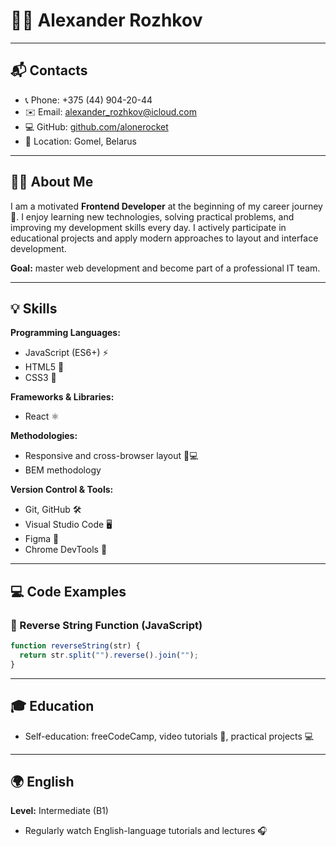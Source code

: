 # 👨‍💻 Alexander Rozhkov

---

## 📬 Contacts

- 📞 Phone: +375 (44) 904-20-44
- ✉️ Email: alexander_rozhkov@icloud.com
- 💻 GitHub: [github.com/alonerocket](https://github.com/alonerocket)
- 📍 Location: Gomel, Belarus

---

## 🧑‍🚀 About Me

I am a motivated **Frontend Developer** at the beginning of my career journey 🚀. I enjoy learning new technologies, solving practical problems, and improving my development skills every day. I actively participate in educational projects and apply modern approaches to layout and interface development.

**Goal:** master web development and become part of a professional IT team.

---

## 💡 Skills

**Programming Languages:**

- JavaScript (ES6+) ⚡
- HTML5 📝
- CSS3 🎨

**Frameworks & Libraries:**

- React ⚛️

**Methodologies:**

- Responsive and cross-browser layout 📱💻
- BEM methodology

**Version Control & Tools:**

- Git, GitHub 🛠️
- Visual Studio Code 🖥️
- Figma 🎨
- Chrome DevTools 🧩

---

## 💻 Code Examples

### 🔁 Reverse String Function (JavaScript)

```js
function reverseString(str) {
  return str.split("").reverse().join("");
}
```

---

## 🎓 Education

- Self-education: freeCodeCamp, video tutorials 🎥, practical projects 💻

---

## 🌍 English

**Level:** Intermediate (B1)

- Regularly watch English-language tutorials and lectures 🎧

```

```
